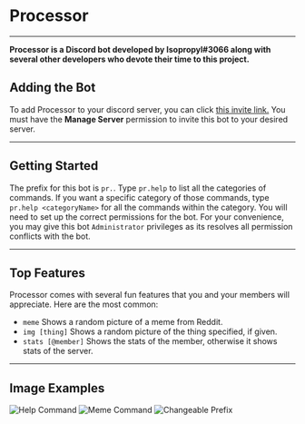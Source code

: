 # Processor
---
**Processor is a Discord bot developed by Isopropyl#3066 along with several other developers who devote their time to this project.**
## Adding the Bot
To add Processor to your discord server, you can click [this invite link.](https://discord.com/oauth2/authorize?client_id=689678745782714464&scope=bot&permissions=2134338815) You must have the **Manage Server** permission to invite this bot to your desired server.

---

## Getting Started
The prefix for this bot is `pr.`. Type `pr.help` to list all the categories of commands. If you want a specific category of those commands, type `pr.help <categoryName>` for all the commands within the category. You will need to set up the correct permissions for the bot. For your convenience, you may give this bot `Administrator` privileges as its resolves all permission conflicts with the bot.

---

## Top Features 
Processor comes with several fun features that you and your members will appreciate. Here are the most common:
* `meme` Shows a random picture of a meme from Reddit.
* `img [thing]` Shows a random picture of the thing specified, if given.
* `stats [@member]` Shows the stats of the member, otherwise it shows stats of the server.

---

## Image Examples
 ![Help Command](https://media.discordapp.net/attachments/782100726146924584/798812347346583552/unknown.png)
 ![Meme Command](https://media.discordapp.net/attachments/782100726146924584/798813346090450944/unknown.png)
 ![Changeable Prefix](https://media.discordapp.net/attachments/782100726146924584/798813478155452436/unknown.png)
<style>
<h2>Images</h2>

<table>
  <tr>
    <th>Help Command</th>
    <th>Meme Command</th>
    <th>Changeable Prefix</th>
  </tr>
  <tr>
    <td>![Help Command](https://media.discordapp.net/attachments/782100726146924584/798812347346583552/unknown.png)</td>
    <td>![Meme Command](https://media.discordapp.net/attachments/782100726146924584/798813346090450944/unknown.png)</td>
    <td>![Changeable Prefix](https://media.discordapp.net/attachments/782100726146924584/798813478155452436/unknown.png)</td>
  </tr>
</table>

</body>
